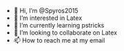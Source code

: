 - 👋 Hi, I’m @Spyros2015
- 👀 I’m interested in Latex
- 🌱 I’m currently learning pstricks
- 💞️ I’m looking to collaborate on Latex
- 📫 How to reach me at my email

<!---
Spyros2015/Spyros2015 is a ✨ special ✨ repository because its `README.md` (this file) appears on your GitHub profile.
You can click the Preview link to take a look at your changes.
--->
